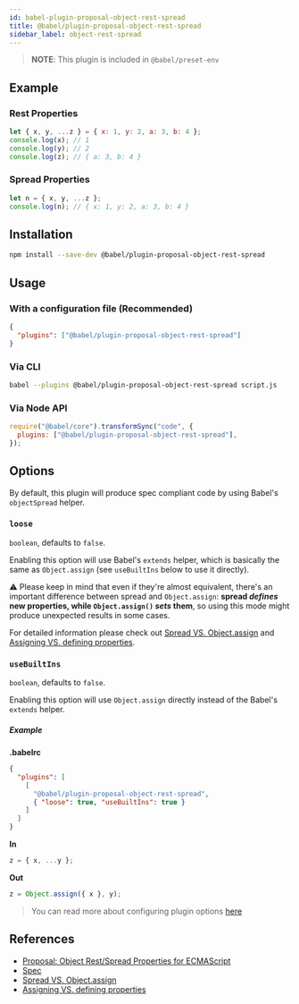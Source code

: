 ```yaml
---
id: babel-plugin-proposal-object-rest-spread
title: @babel/plugin-proposal-object-rest-spread
sidebar_label: object-rest-spread
---
```


> **NOTE**: This plugin is included in `@babel/preset-env`

## Example

### Rest Properties

```js
let { x, y, ...z } = { x: 1, y: 2, a: 3, b: 4 };
console.log(x); // 1
console.log(y); // 2
console.log(z); // { a: 3, b: 4 }
```

### Spread Properties

```js
let n = { x, y, ...z };
console.log(n); // { x: 1, y: 2, a: 3, b: 4 }
```

## Installation

```sh
npm install --save-dev @babel/plugin-proposal-object-rest-spread
```

## Usage

### With a configuration file (Recommended)

```json
{
  "plugins": ["@babel/plugin-proposal-object-rest-spread"]
}
```

### Via CLI

```sh
babel --plugins @babel/plugin-proposal-object-rest-spread script.js
```

### Via Node API

```javascript
require("@babel/core").transformSync("code", {
  plugins: ["@babel/plugin-proposal-object-rest-spread"],
});
```

## Options

By default, this plugin will produce spec compliant code by using Babel's `objectSpread` helper.

### `loose`

`boolean`, defaults to `false`.

Enabling this option will use Babel's `extends` helper, which is basically the same as `Object.assign` (see `useBuiltIns` below to use it directly).

⚠️ Please keep in mind that even if they're almost equivalent, there's an important difference between spread and `Object.assign`: **spread _defines_ new properties, while `Object.assign()` _sets_ them**, so using this mode might produce unexpected results in some cases.

For detailed information please check out [Spread VS. Object.assign](http://2ality.com/2016/10/rest-spread-properties.html#spreading-objects-versus-objectassign) and [Assigning VS. defining properties](http://exploringjs.com/es6/ch_oop-besides-classes.html#sec_assigning-vs-defining-properties).

### `useBuiltIns`

`boolean`, defaults to `false`.

Enabling this option will use `Object.assign` directly instead of the Babel's `extends` helper.

##### Example

**.babelrc**

```json
{
  "plugins": [
    [
      "@babel/plugin-proposal-object-rest-spread",
      { "loose": true, "useBuiltIns": true }
    ]
  ]
}
```

**In**

```js
z = { x, ...y };
```

**Out**

```js
z = Object.assign({ x }, y);
```

> You can read more about configuring plugin options [here](https://babeljs.io/docs/en/plugins#plugin-options)

## References

- [Proposal: Object Rest/Spread Properties for ECMAScript](https://github.com/tc39/proposal-object-rest-spread)
- [Spec](https://tc39.github.io/proposal-object-rest-spread/)
- [Spread VS. Object.assign](http://2ality.com/2016/10/rest-spread-properties.html#spreading-objects-versus-objectassign)
- [Assigning VS. defining properties](http://exploringjs.com/es6/ch_oop-besides-classes.html#sec_assigning-vs-defining-properties)
